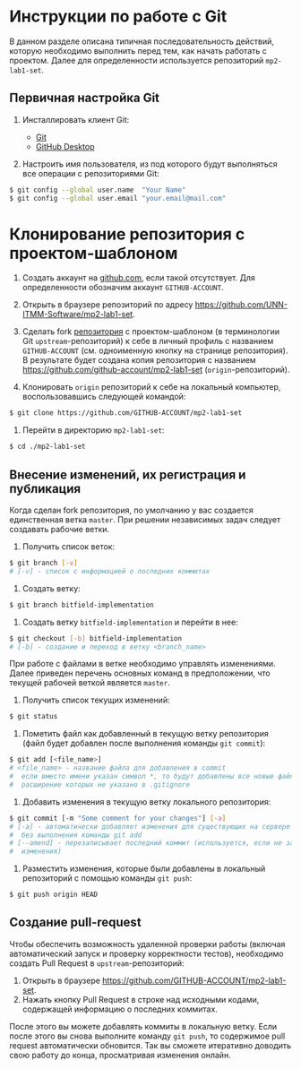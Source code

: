# Инструкции по работе с Git

В данном разделе описана типичная последовательность действий, которую
необходимо выполнить перед тем, как начать работать с проектом. Далее
для определенности используется репозиторий `mp2-lab1-set`.

## Первичная настройка Git

  1. Инсталлировать клиент Git:
     - [Git](https://git-scm.com/downloads)
     - [GitHub Desktop](https://desktop.github.com)

  1. Настроить имя пользователя, из под которого будут выполняться все операции
     с репозиториями Git:

  ```bash
  $ git config --global user.name  "Your Name"
  $ git config --global user.email "your.email@mail.com"
  ```

# Клонирование репозитория с проектом-шаблоном

  1. Создать аккаунт на [github.com](https://github.com), если такой
     отсутствует. Для определенности обозначим аккаунт `GITHUB-ACCOUNT`.

  1. Открыть в браузере репозиторий по адресу <https://github.com/UNN-ITMM-Software/mp2-lab1-set>.

  1. Сделать fork [репозитория][upstream] c проектом-шаблоном (в терминологии
     Git `upstream`-репозиторий) к себе в личный профиль с названием
     `GITHUB-ACCOUNT` (см. одноименную кнопку на странице репозитория). В результате будет создана копия репозитория с названием
     <https://github.com/github-account/mp2-lab1-set> (`origin`-репозиторий).

  1. Клонировать `origin` репозиторий к себе на локальный компьютер,
     воспользовавшись следующей командой:

  ```bash
  $ git clone https://github.com/GITHUB-ACCOUNT/mp2-lab1-set
  ```

  1. Перейти в директорию `mp2-lab1-set`:

  ```bash
  $ cd ./mp2-lab1-set
  ```

## Внесение изменений, их регистрация и публикация

Когда сделан fork репозитория, по умолчанию у вас создается единственная ветка
`master`. При решении независимых задач следует создавать рабочие ветки.

  1. Получить список веток:

  ```bash
  $ git branch [-v]
  # [-v] - список с информацией о последних коммитах
  ```

  1. Создать ветку:

  ```bash
  $ git branch bitfield-implementation
  ```

  1. Создать ветку `bitfield-implementation` и перейти в нее:

  ```bash
  $ git checkout [-b] bitfield-implementation
  # [-b] - создание и переход в ветку <branch_name>
  ```

При работе с файлами в ветке необходимо управлять изменениями. Далее приведен
перечень основных команд в предположении, что текущей рабочей веткой
является `master`.

  1. Получить список текущих изменений:

  ```bash
  $ git status
  ```

  1. Пометить файл как добавленный в текущую ветку репозитория (файл будет
     добавлен после выполнения команды `git commit`):

  ```bash
  $ git add [<file_name>]
  # <file_name> - название файла для добавления в commit
  #  если вместо имени указан символ *, то будут добавлены все новые файлы,
  #  расширение которых не указано в .gitignore
  ```

  1. Добавить изменения в текущую ветку локального репозитория:

  ```bash
  $ git commit [-m "Some comment for your changes"] [-a]
  # [-a] - автоматически добавляет изменения для существующих на сервере файлов
  #  без выполнения команды git add
  # [--amend] - перезаписывает последний коммит (используется, если не забыты
  #  изменения)
  ```

  1. Разместить изменения, которые были добавлены в локальный репозиторий
     с помощью команды `git push`:

  ```bash
  $ git push origin HEAD
  ```

## Создание pull-request

Чтобы обеспечить возможность удаленной проверки работы (включая автоматический
запуск и проверку корректности тестов), необходимо создать Pull Request
в `upstream`-репозиторий:

  1. Открыть в браузере <https://github.com/GITHUB-ACCOUNT/mp2-lab1-set>.
  2. Нажать кнопку Pull Request в строке над исходными кодами, содержащей
     информацию о последних коммитах.

После этого вы можете добавлять коммиты в локальную ветку. Если после этого вы
снова выполните команду `git push`, то содержимое pull request автоматически
обновится. Так вы сможете итеративно доводить свою работу до конца, просматривая
изменения онлайн.

<!-- LINKS -->

[upstream]:   https://github.com/UNN-ITMM-Software/mp2-lab1-set
